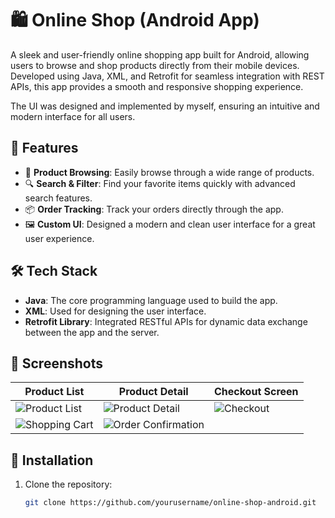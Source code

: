 # 🛍️ Online Shop (Android App)

A sleek and user-friendly online shopping app built for Android, allowing users to browse and shop products directly from their mobile devices. Developed using Java, XML, and Retrofit for seamless integration with REST APIs, this app provides a smooth and responsive shopping experience.

The UI was designed and implemented by myself, ensuring an intuitive and modern interface for all users.

## 🚀 Features
- 🛒 **Product Browsing**: Easily browse through a wide range of products.
- 🔍 **Search & Filter**: Find your favorite items quickly with advanced search features.
- 📦 **Order Tracking**: Track your orders directly through the app.
- 🖼️ **Custom UI**: Designed a modern and clean user interface for a great user experience.

## 🛠️ Tech Stack
- **Java**: The core programming language used to build the app.
- **XML**: Used for designing the user interface.
- **Retrofit Library**: Integrated RESTful APIs for dynamic data exchange between the app and the server.

## 📸 Screenshots

| Product List | Product Detail | Checkout Screen |
|--------------|----------------|-----------------|
| ![Product List](./screenshots/product_list.png) | ![Product Detail](./screenshots/product_detail.png) | ![Checkout](./screenshots/checkout.png) |
| ![Shopping Cart](./screenshots/cart.png) | ![Order Confirmation](./screenshots/order_confirmation.png) | |

## 📲 Installation
1. Clone the repository:
   ```bash
   git clone https://github.com/yourusername/online-shop-android.git
